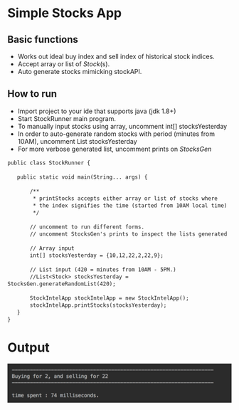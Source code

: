 # Simple Stocks App

Basic functions
---------------
 - Works out ideal buy index and sell index of historical stock indices.
 - Accept array or list of _Stock_(s).
 - Auto generate stocks mimicking stockAPI.

How to run
--------------------
 - Import project to your ide that supports java (jdk 1.8+)
 - Start StockRunner main program.
 - To manually input stocks using array, uncomment int[] stocksYesterday
 - In order to auto-generate random stocks with period (minutes from 10AM), uncomment List<Stock> stocksYesterday
 - For more verbose generated list, uncomment prints on _StocksGen_
 ```
public class StockRunner {

    public static void main(String... args) {

        /**
         * printStocks accepts either array or list of stocks where
         * the index signifies the time (started from 10AM local time)
         */

        // uncomment to run different forms.
        // uncomment StocksGen's prints to inspect the lists generated

        // Array input
        int[] stocksYesterday = {10,12,22,2,22,9};

        // List input (420 = minutes from 10AM - 5PM.)
        //List<Stock> stocksYesterday = StocksGen.generateRandomList(420);

        StockIntelApp stockIntelApp = new StockIntelApp();
        stockIntelApp.printStocks(stocksYesterday);
    }
}
 ```

 Output
 ==========
 ![](https://github.com/charithdesilva/simplestocks/blob/master/Screen.png)